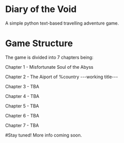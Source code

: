 # Diary of the Void

A simple python text-based travelling adventure game.
 

# Game Structure
The game is divided into 7 chapters being:

Chapter 1 - Misfortunate Soul of the Abyss

Chapter 2 - The Aiport of %country  ---working title--- 

Chapter 3 - TBA

Chapter 4 - TBA

Chapter 5 - TBA

Chapter 6 - TBA

Chapter 7 - TBA

#Stay tuned! More info coming soon.
